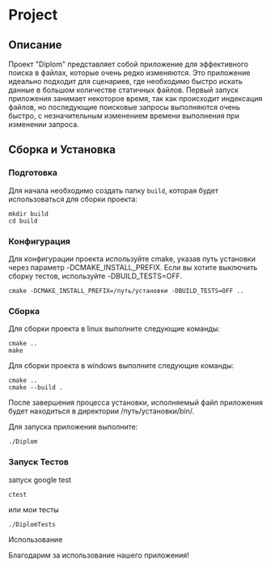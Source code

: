 # Project

## Описание

Проект "Diplom" представляет собой приложение для эффективного поиска в файлах, которые очень редко изменяются. Это приложение идеально подходит для сценариев, где необходимо быстро искать данные в большом количестве статичных файлов. Первый запуск приложения занимает некоторое время, так как происходит индексация файлов, но последующие поисковые запросы выполняются очень быстро, с незначительным изменением времени выполнения при изменении запроса.

## Сборка и Установка

### Подготовка

Для начала необходимо создать папку `build`, которая будет использоваться для сборки проекта:

```
mkdir build
cd build
```
### Конфигурация

Для конфигурации проекта используйте cmake, указав путь установки через параметр -DCMAKE_INSTALL_PREFIX. Если вы хотите выключить сборку тестов, используйте -DBUILD_TESTS=OFF.
```
cmake -DCMAKE_INSTALL_PREFIX=/путь/установки -DBUILD_TESTS=OFF ..
```
### Сборка

Для сборки проекта  в linux выполните следующие команды:

```
cmake ..
make
```
Для сборки проекта  в windows выполните следующие команды:


```
cmake ..
cmake --build .
```


После завершения процесса установки, исполняемый файл приложения будет находиться в директории /путь/установки/bin/.

Для запуска приложения выполните:

```
./Diplom
```
### Запуск Тестов
запуск google test
```
ctest
```
или мои тесты
```
./DiplomTests
```
Использование

Благодарим за использование нашего приложения!


